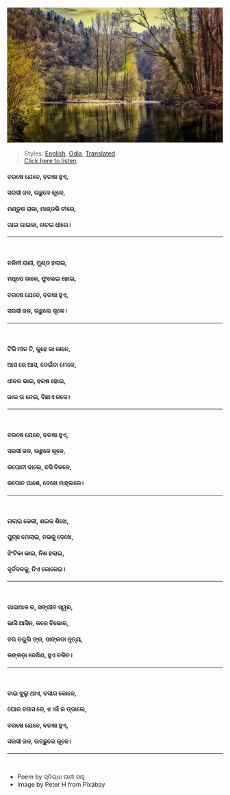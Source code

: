 ![](assets/img/forest-3194475_1920.jpg)

> Styles: [English](README.md), [Odia](Odia.md), [Translated](Translated.md).<br>
> [Click here to listen](https://www.youtube.com/watch?v=7468B-a35s8).

#### ବରଷେ ଯେବେ, ବରଷା ହୁଏ,
#### ସରସୀ ଜଳ, ଉଛୁଳେ କୂଳେ,
#### ମଣ୍ଡୁକ ରାଜା, ମାଣ୍ଡଭି ତୀରେ,
#### ଗାଇ ଗାଇକା, ନାଚଇ ଧୀରେ।
***
<br>

#### ନଳିନୀ ରାଣୀ, ମୁଣ୍ଡ ହଲାଇ,
#### ମଧୂପେ ଡାକେ, ଫୁଲେଇ ହୋଇ,
#### ବରଷେ ଯେବେ, ବରଷା ହୁଏ,
#### ସରସୀ ଜଳ, ଉଛୁଲେ କୂଳେ।
***
<br>

#### ଟିକି ମୀନ ଟି, କୁହେ କା କାନେ,
#### ଆସ ରେ ଆସ, ଡେଇଁବା ମେଳେ,
#### ଧୀବର ଭାଇ, ହରଷ ହୋଇ,
#### ଜାଲ ତା ନେଇ, ବିଛାଏ ଜଳେ।
***
<br>

#### ବରଷେ ଯେବେ, ବରଷା ହୁଏ,
#### ସରସୀ ଜଳ, ଊଛୁଳେ କୂଳେ,
#### କପୋତୀ ଦାଲେ, ବସି ବିକଳେ,
#### କପୋତ ପାଶେ, ଦେଖେ ମାହ୍ଲରେ।
***
<br>

#### ନାଚାଇ କେକୀ, ଶଇଳ ଶିଖେ,
#### ପୁଚ୍ଛ ମେଲାଇ, ନଭକୁ ଦେଖେ,
#### ଝିଂଟିକା ଭାଇ, ନିଶ ହଲାଇ,
#### ଦୂର୍ବଦଳକୁ, ନିଏ କୋଳେଇ।
***
<br>

#### ଗାଇଆଳ ର, ସଙ୍ଗୀତ ସ୍ୱର,
#### ଭାସି ଆସିନ, କରେ ବିଭୋର,
#### ବଗ ବଗୁଲି ଙ୍କ, ଦାଙ୍କଡା ନୃତ୍ୟ,
#### କଙ୍କଡ଼ା ଦେଖିଣ, ହୁଏ ଚକିତ।
***
<br>

#### ବାଇ ଝୁଲୁ ଥାଏ, ବସାର କୋଳେ,
#### ଘୋର ବତାସ ରେ, ଝ।ଉଁ ର ଡ୍ଡାଲେ,
#### ବରଷେ ଯେବେ, ବରଷା ହୁଏ,
#### ସରସୀ ଜଳ, ଉଚ୍ଛୁଲେ କୂଳେ।
***
<br>

- Poem by ସ୍ନିଗ୍ଧା ରାଣୀ ସାହୁ
- Image by Peter H from Pixabay
